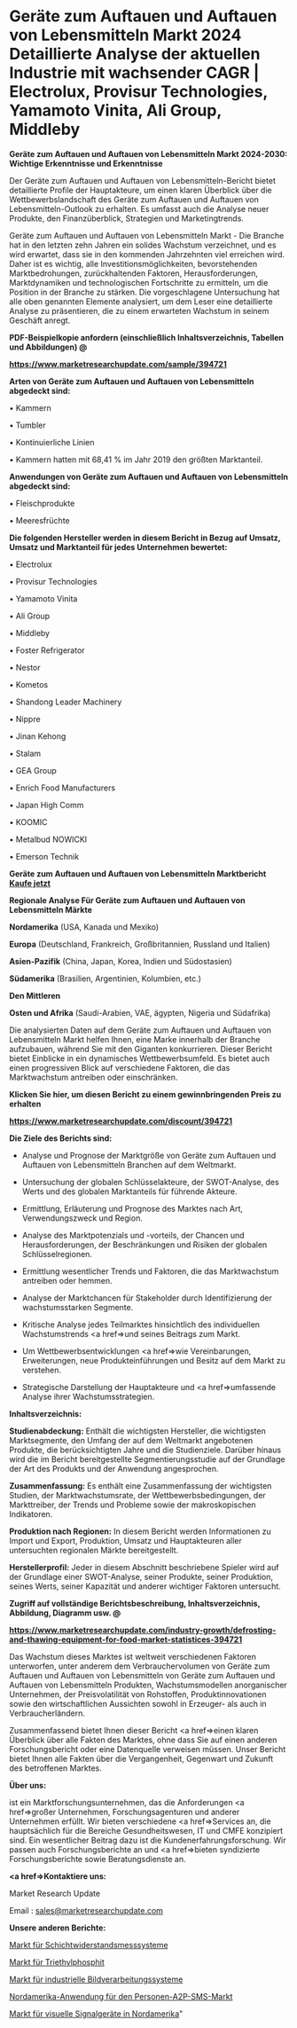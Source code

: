 # Geräte zum Auftauen und Auftauen von Lebensmitteln Markt 2024 Detaillierte Analyse der aktuellen Industrie mit wachsender CAGR | Electrolux, Provisur Technologies, Yamamoto Vinita, Ali Group, Middleby

<strong>Geräte zum Auftauen und Auftauen von Lebensmitteln Markt 2024-2030: Wichtige Erkenntnisse und Erkenntnisse</strong>

Der Geräte zum Auftauen und Auftauen von Lebensmitteln-Bericht bietet detaillierte Profile der Hauptakteure, um einen klaren Überblick über die Wettbewerbslandschaft des Geräte zum Auftauen und Auftauen von Lebensmitteln-Outlook zu erhalten. Es umfasst auch die Analyse neuer Produkte, den Finanzüberblick, Strategien und Marketingtrends.

Geräte zum Auftauen und Auftauen von Lebensmitteln Markt - Die Branche hat in den letzten zehn Jahren ein solides Wachstum verzeichnet, und es wird erwartet, dass sie in den kommenden Jahrzehnten viel erreichen wird. Daher ist es wichtig, alle Investitionsmöglichkeiten, bevorstehenden Marktbedrohungen, zurückhaltenden Faktoren, Herausforderungen, Marktdynamiken und technologischen Fortschritte zu ermitteln, um die Position in der Branche zu stärken. Die vorgeschlagene Untersuchung hat alle oben genannten Elemente analysiert, um dem Leser eine detaillierte Analyse zu präsentieren, die zu einem erwarteten Wachstum in seinem Geschäft anregt.



<strong><b>PDF-Beispielkopie anfordern (einschließlich Inhaltsverzeichnis, Tabellen und Abbildungen) @ </b></strong>

<strong><a href=https://www.marketresearchupdate.com/sample/394721>

<strong>https://www.marketresearchupdate.com/sample/394721</u></a></strong></strong>



<strong>Arten von Geräte zum Auftauen und Auftauen von Lebensmitteln abgedeckt sind:</strong>

• Kammern

• Tumbler

• Kontinuierliche Linien

• Kammern hatten mit 68,41 % im Jahr 2019 den größten Marktanteil.



<strong>Anwendungen von Geräte zum Auftauen und Auftauen von Lebensmitteln abgedeckt sind:</strong>

• Fleischprodukte

• Meeresfrüchte



<strong>Die folgenden Hersteller werden in diesem Bericht in Bezug auf Umsatz, Umsatz und Marktanteil für jedes Unternehmen bewertet:</strong>

• Electrolux

• Provisur Technologies

• Yamamoto Vinita

• Ali Group

• Middleby

• Foster Refrigerator

• Nestor

• Kometos

• Shandong Leader Machinery

• Nippre

• Jinan Kehong

• Stalam

• GEA Group

• Enrich Food Manufacturers

• Japan High Comm

• KOOMIC

• Metalbud NOWICKI

• Emerson Technik



<strong>Geräte zum Auftauen und Auftauen von Lebensmitteln Marktbericht <a href=https://www.marketresearchupdate.com/buynow/394721>Kaufe jetzt</a></strong>



<strong>Regionale Analyse Für Geräte zum Auftauen und Auftauen von Lebensmitteln Märkte</strong>



<strong>Nordamerika</strong> (USA, Kanada und Mexiko)



<strong>Europa</strong> (Deutschland, Frankreich, Großbritannien, Russland und Italien)



<strong>Asien-Pazifik</strong> (China, Japan, Korea, Indien und Südostasien)



<strong>Südamerika</strong> (Brasilien, Argentinien, Kolumbien, etc.)



<strong>Den Mittleren</strong> 

<strong>Osten und Afrika</strong> (Saudi-Arabien, VAE, ägypten, Nigeria und Südafrika)

Die analysierten Daten auf dem Geräte zum Auftauen und Auftauen von Lebensmitteln Markt helfen Ihnen, eine Marke innerhalb der Branche aufzubauen, während Sie mit den Giganten konkurrieren. Dieser Bericht bietet Einblicke in ein dynamisches Wettbewerbsumfeld. Es bietet auch einen progressiven Blick auf verschiedene Faktoren, die das Marktwachstum antreiben oder einschränken.



<strong>Klicken Sie hier, um diesen Bericht zu einem gewinnbringenden Preis zu erhalten
</strong>

<strong><a href=https://www.marketresearchupdate.com/discount/394721>https://www.marketresearchupdate.com/discount/394721</b></u></strong></a>



<strong>Die Ziele des Berichts sind:</strong>

- Analyse und Prognose der Marktgröße von Geräte zum Auftauen und Auftauen von Lebensmitteln Branchen auf dem Weltmarkt.

- Untersuchung der globalen Schlüsselakteure, der SWOT-Analyse, des Werts und des globalen Marktanteils für führende Akteure.

- Ermittlung, Erläuterung und Prognose des Marktes nach Art, Verwendungszweck und Region.

- Analyse des Marktpotenzials und -vorteils, der Chancen und Herausforderungen, der Beschränkungen und Risiken der globalen Schlüsselregionen.

- Ermittlung wesentlicher Trends und Faktoren, die das Marktwachstum antreiben oder hemmen.

- Analyse der Marktchancen für Stakeholder durch Identifizierung der wachstumsstarken Segmente.

- Kritische Analyse jedes Teilmarktes hinsichtlich des individuellen Wachstumstrends <a href=>und</a> seines Beitrags zum Markt.

- Um Wettbewerbsentwicklungen <a href=>wie</a> Vereinbarungen, Erweiterungen, neue Produkteinführungen und Besitz auf dem Markt zu verstehen.

- Strategische Darstellung der Hauptakteure und <a href=>umfas</a>sende Analyse ihrer Wachstumsstrategien.



<strong>Inhaltsverzeichnis:</strong>



<strong>Studienabdeckung:</strong> Enthält die wichtigsten Hersteller, die wichtigsten Marktsegmente, den Umfang der auf dem Weltmarkt angebotenen Produkte, die berücksichtigten Jahre und die Studienziele. Darüber hinaus wird die im Bericht bereitgestellte Segmentierungsstudie auf der Grundlage der Art des Produkts und der Anwendung angesprochen.



<strong>Zusammenfassung:</strong> Es enthält eine Zusammenfassung der wichtigsten Studien, der Marktwachstumsrate, der Wettbewerbsbedingungen, der Markttreiber, der Trends und Probleme sowie der makroskopischen Indikatoren.



<strong>Produktion nach Regionen:</strong> In diesem Bericht werden Informationen zu Import und Export, Produktion, Umsatz und Hauptakteuren aller untersuchten regionalen Märkte bereitgestellt.



<strong>Herstellerprofil:</strong> Jeder in diesem Abschnitt beschriebene Spieler wird auf der Grundlage einer SWOT-Analyse, seiner Produkte, seiner Produktion, seines Werts, seiner Kapazität und anderer wichtiger Faktoren untersucht.



<strong><b>Zugriff auf vollständige Berichtsbeschreibung, Inhaltsverzeichnis, Abbildung, Diagramm usw. @ </b></strong>

<strong><a href=https://www.marketresearchupdate.com/industry-growth/defrosting-and-thawing-equipment-for-food-market-statistices-394721>https://www.marketresearchupdate.com/industry-growth/defrosting-and-thawing-equipment-for-food-market-statistices-394721</a></strong>

Das Wachstum dieses Marktes ist weltweit verschiedenen Faktoren unterworfen, unter anderem dem Verbrauchervolumen von Geräte zum Auftauen und Auftauen von Lebensmitteln von Geräte zum Auftauen und Auftauen von Lebensmitteln Produkten, Wachstumsmodellen anorganischer Unternehmen, der Preisvolatilität von Rohstoffen, Produktinnovationen sowie den wirtschaftlichen Aussichten sowohl in Erzeuger- als auch in Verbraucherländern.

Zusammenfassend bietet Ihnen dieser Bericht <a href=>einen</a> klaren Überblick über alle Fakten des Marktes, ohne dass Sie auf einen anderen Forschungsbericht oder eine Datenquelle verweisen müssen. Unser Bericht bietet Ihnen alle Fakten über die Vergangenheit, Gegenwart und Zukunft des betroffenen Marktes.



<strong>Über uns:</strong>

 ist ein Marktforschungsunternehmen, das die Anforderungen <a href=>großer</a> Unternehmen, Forschungsagenturen und anderer Unternehmen erfüllt. Wir bieten verschiedene <a href=>Services</a> an, die hauptsächlich für die Bereiche Gesundheitswesen, IT und CMFE konzipiert sind. Ein wesentlicher Beitrag dazu ist die Kundenerfahrungsforschung. Wir passen auch Forschungsberichte an und <a href=>bieten</a> syndizierte Forschungsberichte sowie Beratungsdienste an.



<strong><a href=>Kontaktiere uns:</a></strong>

Market Research Update

Email : sales@marketresearchupdate.com



<strong>Unsere anderen Berichte:</strong>

<a href=https://www.linkedin.com/pulse/sheet-resistance-measuring-system-market-2023>Markt für Schichtwiderstandsmesssysteme</a>

<a href=https://www.linkedin.com/pulse/triethyl-phosphite-market-research-report-reveals>Markt für Triethylphosphit</a>

<a href=https://www.linkedin.com/pulse/industrial-machine-vision-system-market-size-share-outlook>Markt für industrielle Bildverarbeitungssysteme</a>

<a href=https://www.linkedin.com/pulse/north-america-application-to-person-a2p-sms-market>Nordamerika-Anwendung für den Personen-A2P-SMS-Markt</a>

<a href=https://www.linkedin.com/pulse/north-america-visual-signaling-devices-market-size-growth>Markt für visuelle Signalgeräte in Nordamerika</a>"
